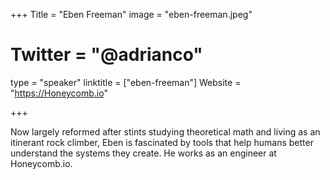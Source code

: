 +++
Title = "Eben Freeman"
image = "eben-freeman.jpeg"
# Twitter = "@adrianco"
type = "speaker"
linktitle = ["eben-freeman"]
Website = "https://Honeycomb.io"

+++

Now largely reformed after stints studying theoretical math and living as an itinerant rock climber, Eben is fascinated by tools that help humans better understand the systems they create. He works as an engineer at Honeycomb.io.
